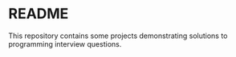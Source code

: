# README

This repository contains some projects demonstrating solutions to programming
interview questions.
